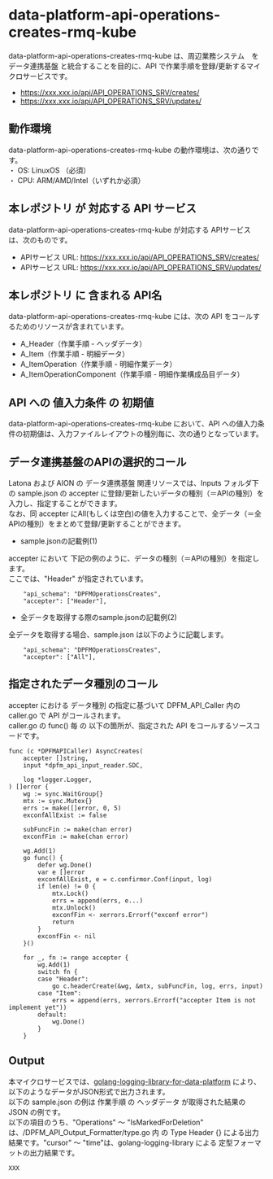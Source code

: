 # data-platform-api-operations-creates-rmq-kube

data-platform-api-operations-creates-rmq-kube は、周辺業務システム　を データ連携基盤 と統合することを目的に、API で作業手順を登録/更新するマイクロサービスです。

* https://xxx.xxx.io/api/API_OPERATIONS_SRV/creates/
* https://xxx.xxx.io/api/API_OPERATIONS_SRV/updates/

## 動作環境

data-platform-api-operations-creates-rmq-kube の動作環境は、次の通りです。  
・ OS: LinuxOS （必須）  
・ CPU: ARM/AMD/Intel（いずれか必須）  


## 本レポジトリ が 対応する API サービス
data-platform-api-operations-creates-rmq-kube が対応する APIサービス は、次のものです。

* APIサービス URL: https://xxx.xxx.io/api/API_OPERATIONS_SRV/creates/
* APIサービス URL: https://xxx.xxx.io/api/API_OPERATIONS_SRV/updates/

## 本レポジトリ に 含まれる API名
data-platform-api-operations-creates-rmq-kube には、次の API をコールするためのリソースが含まれています。  

* A_Header（作業手順 - ヘッダデータ）
* A_Item（作業手順 - 明細データ）
* A_ItemOperation（作業手順 - 明細作業データ）
* A_ItemOperationComponent（作業手順 - 明細作業構成品目データ）

## API への 値入力条件 の 初期値
data-platform-api-operations-creates-rmq-kube において、API への値入力条件の初期値は、入力ファイルレイアウトの種別毎に、次の通りとなっています。  

## データ連携基盤のAPIの選択的コール

Latona および AION の データ連携基盤 関連リソースでは、Inputs フォルダ下の sample.json の accepter に登録/更新したいデータの種別（＝APIの種別）を入力し、指定することができます。  
なお、同 accepter にAll(もしくは空白)の値を入力することで、全データ（＝全APIの種別）をまとめて登録/更新することができます。  

* sample.jsonの記載例(1)  

accepter において 下記の例のように、データの種別（＝APIの種別）を指定します。  
ここでは、"Header" が指定されています。    
  
```
	"api_schema": "DPFMOperationsCreates",
	"accepter": ["Header"],
```
  
* 全データを取得する際のsample.jsonの記載例(2)  

全データを取得する場合、sample.json は以下のように記載します。  

```
	"api_schema": "DPFMOperationsCreates",
	"accepter": ["All"],
```

## 指定されたデータ種別のコール

accepter における データ種別 の指定に基づいて DPFM_API_Caller 内の caller.go で API がコールされます。  
caller.go の func() 毎 の 以下の箇所が、指定された API をコールするソースコードです。  

```
func (c *DPFMAPICaller) AsyncCreates(
	accepter []string,
	input *dpfm_api_input_reader.SDC,

	log *logger.Logger,
) []error {
	wg := sync.WaitGroup{}
	mtx := sync.Mutex{}
	errs := make([]error, 0, 5)
	exconfAllExist := false

	subFuncFin := make(chan error)
	exconfFin := make(chan error)

	wg.Add(1)
	go func() {
		defer wg.Done()
		var e []error
		exconfAllExist, e = c.confirmor.Conf(input, log)
		if len(e) != 0 {
			mtx.Lock()
			errs = append(errs, e...)
			mtx.Unlock()
			exconfFin <- xerrors.Errorf("exconf error")
			return
		}
		exconfFin <- nil
	}()

	for _, fn := range accepter {
		wg.Add(1)
		switch fn {
		case "Header":
			go c.headerCreate(&wg, &mtx, subFuncFin, log, errs, input)
		case "Item":
			errs = append(errs, xerrors.Errorf("accepter Item is not implement yet"))
		default:
			wg.Done()
		}
	}
```

## Output  
本マイクロサービスでは、[golang-logging-library-for-data-platform](https://github.com/latonaio/golang-logging-library-for-data-platform) により、以下のようなデータがJSON形式で出力されます。  
以下の sample.json の例は 作業手順 の ヘッダデータ が取得された結果の JSON の例です。  
以下の項目のうち、"Operations" ～ "IsMarkedForDeletion" は、/DPFM_API_Output_Formatter/type.go 内 の Type Header {} による出力結果です。"cursor" ～ "time"は、golang-logging-library による 定型フォーマットの出力結果です。  

```
XXX
```